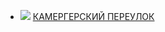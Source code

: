 * ![](/books/sf_fantasy/Владимир%20Викторович%20Орлов/КАМЕРГЕРСКИЙ%20ПЕРЕУЛОК.jpg) [КАМЕРГЕРСКИЙ ПЕРЕУЛОК](/books/sf_fantasy/Владимир%20Викторович%20Орлов/КАМЕРГЕРСКИЙ%20ПЕРЕУЛОК)